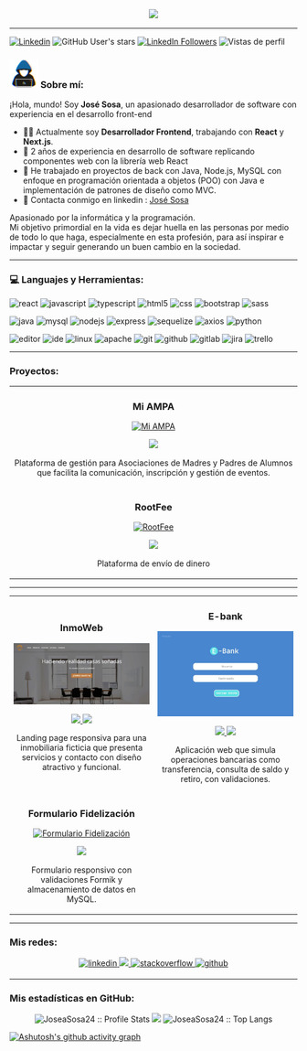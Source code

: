 <!--
**JoseaSosa24/JoseaSosa24** is a ✨ _special_ ✨ repository because its `README.md` (this file) appears on your GitHub profile.

Here are some ideas to get you started:

- 🔭 I’m currently working on ...
- 🌱 I’m currently learning ...
- 👯 I’m looking to collaborate on ...
- 🤔 I’m looking for help with ...
- 💬 Ask me about ...
- 📫 How to reach me: ...
- 😄 Pronouns: ...
- ⚡ Fun fact: ...
-->

<p align="center"><img src="https://i.imgur.com/A6bWGFl.gif"/></p>
<!--<p align="center"> 
  Visitor count<br>
  <img src="https://profile-counter.glitch.me/JoseaSosa24/count.svg" />
</p>-->


---
[![Linkedin](https://img.shields.io/badge/-LinkedIn-blue?style=flat&logo=Linkedin&logoColor=white)](https://www.linkedin.com/in/joseasosa24/)
![GitHub User's stars](https://img.shields.io/github/stars/joseasosa24)
[![LinkedIn Followers](https://img.shields.io/badge/In-5,000-blue?style=flat-square&logo=linkedin)](https://www.linkedin.com/in/joseasosa24/)
![Vistas de perfil](https://komarev.com/ghpvc/?username=joseasosa24)

### <picture><img src = "https://github.com/0xAbdulKhalid/0xAbdulKhalid/raw/main/assets/mdImages/about_me.gif" width = 50px></picture> **Sobre mí:**


<p width="45%" align="left">
¡Hola, mundo! Soy <b>José Sosa</b>, un apasionado desarrollador de software con experiencia en el desarrollo front-end
  <ul>
    <li>👨‍💻 Actualmente soy <b>Desarrollador Frontend</b>, trabajando con <b>React</b> y <b>Next.js</b>.</li>
    <!--<li>🏢 I'm working for <b>Infomaniak Network</b> & <b>LinIT</b></li>-->
    <li>🌱 2 años de experiencia en desarrollo de software replicando componentes web con la librería web React</b></li>
    <li>💬 He trabajado en proyectos de back con Java, Node.js, MySQL con enfoque en programación orientada a objetos (POO) con Java e implementación de patrones de diseño como MVC.</li>
    <li>📮 Contacta conmigo en linkedin : <a href="https://www.linkedin.com/in/joseasosa24/" target="_blank">José Sosa</a>
  <p>
  </ul>
Apasionado por la informática y la programación.
<br> Mi objetivo primordial en la vida es dejar huella en las personas por medio de todo lo que haga, especialmente en esta profesión, 
para así inspirar e impactar y seguir generando un buen cambio en la sociedad.<br>

</p>
<!--[![Gmail](https://img.shields.io/badge/-Gmail-c14438?style=flat&logo=Gmail&logoColor=white)](mailto:Fernando.Roldan.Zafra@gmail.com)-->

---
### :computer: Languajes y Herramientas:
<p align="left"> 
  <img src="https://img.shields.io/badge/React-20232A?style=for-the-badge&logo=react&logoColor=61DAFB" alt="react" /> 
  <img src="https://img.shields.io/badge/JavaScript-323330?style=for-the-badge&logo=javascript&logoColor=F7DF1E" alt="javascript" />
  <img src="https://img.shields.io/badge/TypeScript-007ACC?style=for-the-badge&logo=typescript&logoColor=white" alt="typescript" />
  <img src="https://img.shields.io/badge/HTML5-E34F26?style=for-the-badge&logo=html5&logoColor=white" alt="html5" />
  <img src="https://img.shields.io/badge/CSS3-1572B6?style=for-the-badge&logo=css3&logoColor=white" alt="css" />
  <img src="https://img.shields.io/badge/Bootstrap-563D7C?style=for-the-badge&logo=bootstrap&logoColor=white" alt="bootstrap" />
  <img src="https://img.shields.io/badge/SASS-hotpink.svg?style=for-the-badge&logo=SASS&logoColor=white" alt="sass" />
</p>
<p align="left"> 
  <img src="https://img.shields.io/badge/java-%23ED8B00.svg?style=for-the-badge&logo=openjdk&logoColor=white" alt="java" />
  <img src="https://img.shields.io/badge/MySQL-005C84?style=for-the-badge&logo=mysql&logoColor=white" alt="mysql" /> 
  <img src="https://img.shields.io/badge/Node%20js-339933?style=for-the-badge&logo=nodedotjs&logoColor=white" alt="nodejs" />
  <img src="https://img.shields.io/badge/Express%20js-000000?style=for-the-badge&logo=express&logoColor=white" alt="express" />
  <img src="https://img.shields.io/badge/Sequelize-52B0E7?style=for-the-badge&logo=Sequelize&logoColor=white" alt="sequelize" />
  <img src="https://img.shields.io/badge/axios-671ddf?&style=for-the-badge&logo=axios&logoColor=white" alt="axios" />
  <img src="https://img.shields.io/badge/Python-FFD43B?style=for-the-badge&logo=python&logoColor=blue" alt="python" />
  
</p>
<p align="left"> 
  <img src="https://img.shields.io/badge/VSCode-0078D4?style=for-the-badge&logo=visual%20studio%20code&logoColor=white" alt="editor" />
  <img src="https://img.shields.io/badge/IntelliJIDEA-000000.svg?style=for-the-badge&logo=intellij-idea&logoColor=white" alt="ide" /> 
  <img src="https://img.shields.io/badge/Linux-FCC624?style=for-the-badge&logo=linux&logoColor=black" alt="linux" />
  <img src="https://img.shields.io/badge/apache-%23D42029.svg?style=for-the-badge&logo=apache&logoColor=white" alt="apache" />
  <img src="https://img.shields.io/badge/git-%23F05033.svg?style=for-the-badge&logo=git&logoColor=white" alt="git" />
  <img src="https://img.shields.io/badge/github-%23121011.svg?style=for-the-badge&logo=github&logoColor=white" alt="github" />
  <img src="https://img.shields.io/badge/gitlab-%23181717.svg?style=for-the-badge&logo=gitlab&logoColor=white" alt="gitlab" />
  <img src="https://img.shields.io/badge/Jira-0052CC?style=for-the-badge&logo=Jira&logoColor=white" alt="jira" />
  <img src="https://img.shields.io/badge/Trello-0052CC?style=for-the-badge&logo=trello&logoColor=white" alt="trello" />
</p>

---

### Proyectos:

<div align="center">
  <table>
    <tr>
      <td width="100%">
        <h3 align="center">Mi AMPA</h3>
        <div align="center">
          <a href="https://miampa.com/" target="_blank">
            <img src="https://via.placeholder.com/400x200" width="100%" alt="Mi AMPA"></a>
          <p>
            <a href="https://miampa.com/" target="_blank">
              <img src="https://img.shields.io/badge/-Website-green?style=for-the-badge&color=4280ce">
            </a>
          </p>
          <p>Plataforma de gestión para Asociaciones de Madres y Padres de Alumnos que facilita la comunicación, inscripción y gestión de eventos.</p>
        </div>
      </td>
    </tr>
    <tr>
      <td width="100%">
        <h3 align="center">RootFee</h3>
        <div align="center">
          <a href="https://rootfee.com/" target="_blank">
            <img src="https://via.placeholder.com/400x200" width="100%" alt="RootFee"></a>
          <p>
            <a href="https://rootfee.com/" target="_blank">
              <img src="https://img.shields.io/badge/-Website-green?style=for-the-badge&color=4280ce">
            </a>
          </p>
          <p>Plataforma de envío de dinero</p>
        </div>
      </td>
    </tr>
  </table>
</div>

---

<div align="center">
  <table>
    <tr>
      <td width="50%">
        <h3 align="center">InmoWeb</h3>
        <div align="center">
          <a href="https://joseasosa24.github.io/web-inmobiliaria/" target="_blank">
            <img src="https://github.com/JoseaSosa24/JoseaSosa24/blob/main/Imagenes/vitaprevia-inmoweb.jpg" width="100%" alt="InmoWeb"></a>
          <p>
            <a href="https://github.com/JoseaSosa24/web-inmobiliaria" target="_blank">
              <img src="https://img.shields.io/badge/CÓDIGO-ff9?style=for-the-badge&logo=github&logoColor=black">
            </a>
            <a href="https://joseasosa24.github.io/web-inmobiliaria/" target="_blank">
              <img src="https://img.shields.io/badge/-Website-green?style=for-the-badge&color=bf7839">
            </a>
          </p>
          <p>Landing page responsiva para una inmobiliaria ficticia que presenta servicios y contacto con diseño atractivo y funcional.</p>
        </div>
      </td>
      <td width="50%">
        <h3 align="center">E-bank</h3>
        <div align="center">
          <a href="https://e-bank1.netlify.app/" target="_blank">
            <img src="https://github.com/JoseaSosa24/JoseaSosa24/blob/main/Imagenes/vistaprevia-ebank.jpg" width="100%" alt="E-bank"></a>
          <p>
            <a href="https://github.com/JoseaSosa24/e-bank" target="_blank">
              <img src="https://img.shields.io/badge/CÓDIGO-ff9?style=for-the-badge&logo=github&logoColor=black">
            </a>
            <a href="https://e-bank1.netlify.app/" target="_blank">
              <img src="https://img.shields.io/badge/-Website-green?style=for-the-badge&color=4280ce">
            </a>
          </p>
          <p>Aplicación web que simula operaciones bancarias como transferencia, consulta de saldo y retiro, con validaciones.</p>
        </div>
      </td>
    </tr>
    <tr>
      <td width="50%">
        <h3 align="center">Formulario Fidelización</h3>
        <div align="center">
          <a href="https://github.com/JoseaSosa24/formulario-fidelizacion" target="_blank">
            <img src="https://i.postimg.cc/zDMvrg9h/Formulario-fidelizacion.png" width="100%" alt="Formulario Fidelización"></a>
          <p>
            <a href="https://github.com/JoseaSosa24/formulario-fidelizacion" target="_blank">
              <img src="https://img.shields.io/badge/CÓDIGO-ff9?style=for-the-badge&logo=github&logoColor=black">
            </a>
          </p>
          <p>Formulario responsivo con validaciones Formik y almacenamiento de datos en MySQL.</p>
        </div>
      </td>
    </tr>
  </table>
</div>


---

### Mis redes:

<div align="center">
  <a href="https://www.linkedin.com/in/joseasosa24/" target="_blank">
  <img src=https://img.shields.io/badge/linkedin-%231E77B5.svg?&style=for-the-badge&logo=linkedin&logoColor=white alt=linkedin style="margin-bottom: 5px;" />
  </a>
  <a href="https://www.instagram.com/joseasosa24/" target="_blank">
  <img src="https://img.shields.io/badge/Instagram-E4405F?style=for-the-badge&logo=instagram&logoColor=white" />
  </a>
  <a href="https://es.stackoverflow.com/users/311382/jose-sosa" target="_blank">
  <img src=https://img.shields.io/badge/stackoverflow-%23F28032.svg?&style=for-the-badge&logo=stackoverflow&logoColor=white alt=stackoverflow style="margin-bottom: 5px;" />
  </a>
  <a href="https://github.com/joseasosa24" target="_blank">
  <img src=https://img.shields.io/badge/github-%2324292e.svg?&style=for-the-badge&logo=github&logoColor=white alt=github style="margin-bottom: 5px;" />
  </a>  
</div>  

---

### Mis estadísticas en GitHub:

<p align="center">
      <img src="https://github-readme-stats.vercel.app/api?username=JoseaSosa24&show_icons=true&hide_border=true&title_color=47b5ff&icon_color=256D85&text_color=c9d1d9&bg_color=0d1117" alt="JoseaSosa24 :: Profile Stats" />
      <img height="auto" src="https://github-readme-streak-stats.herokuapp.com/?user=JoseaSosa24&theme=black-ice&hide_border=true&stroke=06283d&background=0D1117&ring=47b5ff&fire=256d85&currStreakLabel=47b5ff"/>
      <img src="https://github-readme-stats.vercel.app/api/top-langs/?username=JoseaSosa24&layout=compact&title_color=47b5ff&bg_color=0d1117&hide_border=true&text_color=ffffff"" alt="JoseaSosa24 :: Top Langs" />
      
  [![Ashutosh's github activity graph](https://github-readme-activity-graph.cyclic.app/graph?username=JoseaSosa24&theme=react-dark)](https://github.com/ashutosh00710/github-readme-activity-graph)
</p>
<!--<p align="center"></p>-->

